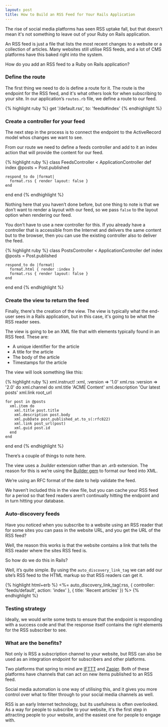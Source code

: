 ```yaml
---
layout: post
title: How to Build an RSS Feed for Your Rails Application
---
```

The rise of social media platforms has seen RSS uptake fall, but that doesn't mean it's not something to leave out of your Ruby on Rails application.

An RSS feed is just a file that lists the most recent changes to a website or a collection of articles. Many websites still utilise RSS feeds, and a lot of CMS platforms have this baked right into the system.

How do you add an RSS feed to a Ruby on Rails application?

### Define the route

The first thing we need to do is define a route for it. The route is the endpoint for the RSS feed, and it's what others look for when subscribing to your site. In our application’s `routes.rb` file, we define a route to our feed.

{% highlight ruby %}
get '/default.rss', to: 'feeds#index'
{% endhighlight %}

### Create a controller for your feed

The next step in the process is to connect the endpoint to the ActiveRecord model whos changes we want to see. 

From our route we need to define a feeds controller and add to it an index action that will provide the content for our feed.

{% highlight ruby %}
class FeedsController < ApplicationController
  def index
    @posts = Post.published

    respond_to do |format|
      format.rss { render layout: false }
    end
  end
end
{% endhighlight %}

Nothing here that you haven’t done before, but one thing to note is that we don’t want to render a layout with our feed, so we pass `false` to the layout option when rendering our feed.

You don’t have to use a new controller for this. If you already have a controller that is accessible from the Internet and delivers the same content but to the browser, then you can use the existing controller also to deliver the feed.

{% highlight ruby %}
class PostsController < ApplicationController
  def index
    @posts = Post.published

    respond_to do |format|
      format.html { render :index }
      format.rss { render layout: false }
    end
  end
end
{% endhighlight %}

### Create the view to return the feed

Finally, there's the creation of the view. The view is typically what the end-user sees in a Rails application, but in this case, it's going to be what the RSS reader sees.

The view is going to be an XML file that with elements typically found in an RSS feed. These are:

* A unique identifier for the article
* A title for the article
* The body of the article
* Timestamps for the article

The view will look something like this:

{% highlight ruby %}
xml.instruct! :xml, :version =\> '1.0' 
xml.rss :version =\> '2.0' do
  xml.channel do
    xml.title 'ACME Content'
    xml.description 'Our latest posts'
    xml.link root_url

    for post in @posts
      xml.item do
        xml.title post.title
        xml.description post.body
        xml.pubDate post.published_at.to_s(:rfc822)
        xml.link post_url(post)
        xml.guid post.id
      end
    end
  end
end
{% endhighlight %}

There’s a couple of things to note here.

The view uses a _.builder_ extension rather than an _.erb_ extension. The reason for this is we’re using the [Builder gem](https://github.com/tenderlove/builder) to format our feed into XML.

We’re using an RFC format of the date to help validate the feed. 

We haven’t included this in the view file, but you can cache your RSS feed for a period so that feed readers aren’t continually hitting the endpoint and in turn hitting your database.

### Auto-discovery feeds

Have you noticed when you subscribe to a website using an RSS reader that for some sites you can pass in the website URL, and you get the URL of the  RSS feed?

Well, the reason this works is that the website contains a link that tells the RSS reader where the sites RSS feed is.

So how do we do this in Rails?

Well, it’s quite simple. By using the `auto_discovery_link_tag` we can add our site’s RSS feed to the HTML markup so that RSS readers can get it.

{% highlight html+erb %}
<%= auto_discovery_link_tag(:rss, { controller: 'feeds/default', action: 'index' }, { title: 'Recent articles' }) %>
{% endhighlight %}

### Testing strategy

Ideally, we would write some tests to ensure that the endpoint is responding with a success code and that the response itself contains the right elements for the RSS subscriber to see.

### What are the benefits?

Not only is RSS a subscription channel to your website, but RSS can also be used as an integration endpoint for subscribers and other platforms.

Two platforms that spring to mind are [IFTTT](https://ifttt.com/) and [Zapier](https://zapier.com). Both of these platforms have channels that can act on new items published to an RSS feed.

Social media automation is one way of utilising this, and it gives you more control over what to filter through to your social media channels as well.

RSS is an early Internet technology, but its usefulness is often overlooked. As a way for people to subscribe to your website, it's the first step in attracting people to your website, and the easiest one for people to engage with.